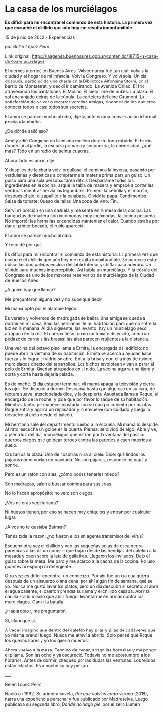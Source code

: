 # La casa de los murciélagos

**Es difícil para mí encontrar el comienzo de esta historia. La primera vez que escuché el chillido que aún hoy me resulta inconfundible.**

15 de junio de 2022 - Experiencias

_por Belén López Peiró_

Link original: https://laagenda.buenosaires.gob.ar/contenido/18715-la-casa-de-los-murcielagos



El viernes aterricé en Buenos Aires. Volver nunca fue tan real: volví a la ciudad y al hogar de mi infancia. Volví a Congreso. Y volví sola. Un día después, participé de una charla en la Biblioteca Alfonsina Storni, en el barrio de Montserrat, y decidí ir caminando. La Avenida Callao. El frío atravesando los pantalones. El Molino. El cielo libre de nubes. La plaza. El sol anaranjado detrás de la cúpula. La cartelera del cine Gaumont. La satisfacción de volver a recorrer veredas amigas, rincones de los que creo conocer todos o casi todos sus secretos.




El amor se parece mucho al odio, dije tajante en una conversación informal previa a la charla.




¿De dónde salió eso?




Amé y odié Congreso en la misma medida durante toda mi vida. El barrio donde fui al jardín, la escuela primaria y secundaria, la universidad, ¿qué más? Todo en un radio de treinta cuadras.




Ahora todo es amor, dije.




Y después de la charla volví orgullosa, el camino a la inversa, pasando por verdulerías y dietéticas a comprarme la materia prima para un guiso. Un guiso para una sola persona: tarea difícil. Desparramé todos los ingredientes en la cocina, saqué la tabla de madera y empecé a cortar las verduras mientras hervía las legumbres. Primero la cebolla y el morrón, después el ajo, el zapallito y la calabaza. Olvidé la papa. Condimentos. Salsa de tomate. Queso de rallar. Una copa de vino. Fin.




Serví mi porción en una cazuela y me senté en la mesa de la cocina. Las banquetas de madera son incómodas, muy incómodas, la cocina pequeña. No importó: las hornallas encendidas mantenían el calor. Cuando estaba por dar el primer bocado, el ruido apareció.




El amor se parece mucho al odio.




Y recordé por qué.




Es difícil para mí encontrar el comienzo de esta historia. La primera vez que escuché el chillido que aún hoy me resulta inconfundible. Se parece a esto: ubicar las dos paletas encima del labio inferior y chiflar para adentro. Un silbido para muchos imperceptible. Así habla un murciélago. Y la cópula del Congreso es uno de los mayores reservorios de murciélagos de la Ciudad de Buenos Aires.




¿A quién hay que llamar?




Me preguntaron alguna vez y no supe qué decir.




Mi mamá optó por el alambre tejido.




Es verano y volvemos de madrugada de bailar. Una amiga se queda a dormir en mi casa. Bajo las persianas de mi habitación para que no entre la luz en la mañana. Al día siguiente, las levanto: hay un murciélago seco atrapado en la red. El cuerpo tieso, como un tomate disecado, como un pedazo de carne a las brasas: las alas parecen crujientes a la distancia.




Una vecina del octavo piso llama a Ermita, la encargada del edificio: no puede abrir la ventana de su habitación. Ermita se acerca a ayudar, hace fuerza y lo logra: el vidrio se abre. Entra la brisa y con ella más de quince murciélagos directo del taparrollos. Los bichos revolotean y van a parar al pelo de Ermita. Quedan atrapados en el nido. La vecina agarra una tijera y corta y corta hasta dejarla pelada.




Es de noche. El día está por terminar. Mi mamá apaga la televisión y cierra los ojos. Se dispone a dormir. Descansa hasta que algo cae en su cara, de textura suave, aterciopelada dice, y la despierta. Asustada llama a Roque, el encargado de la noche, y pide que por favor lo saque de su habitación. Mientras tanto, permanece acostada con su cuerpo cubierto por mantas. Roque entra y agarra un repasador y lo envuelve con cuidado y luego lo devuelve al cielo desde el balcón.




Mi hermano sale del departamento rumbo a la escuela. Mi mamá lo despide. Al rato, escucha un golpe en la puerta. Piensa: se olvidó de algo. Abre y ve, a plena luz del día, murciélagos que entran por la ventana del pasillo: cuerpos ciegos que golpean torpes contra las paredes y caen muertos al suelo.




Cruzamos la plaza. Una de nosotras mira al cielo. Dice: qué lindos los pájaros cómo vuelan en bandada. No son pájaros, responde mi papá y sonríe.




Pero es un ratón con alas, ¿cómo podes tenerles miedo?




Son madrazas, salen a buscar comida para sus crías.




No lo hacen apropósito: no ven: son ciegos.




¿Vos no eras vegetariana?




Ni huesos tienen, por eso se hacen muy chiquitos y entran por cualquier lugar.




¿A vos no te gustaba Batman?




Tenés toda la razón: ¿no fueron ellos un agente transmisor del virus?




Escucho otra vez el chillido y veo las pequeñas bolas de caca negra –parecidas a las de un conejo– que bajan desde las hendijas del calefón a la mesada y caen sobre la lata de galletitas. Llegaron los invitados. Dejo el guiso sobre la mesa. Me paro y me acerco a la bacha de la cocina. No uso guantes ni esponja ni detergente.




Otra vez: es difícil encontrar un comienzo. Por ahí fue un día cualquiera después de un almuerzo o una cena, por ahí algún fin de semana, qué se yo. Nunca me gustó lavar los platos, pero un día descubrí el secreto: al abrir el agua caliente, el calefón prendía su llama y el chillido cesaba. Abrir la canilla era lo mismo que abrir fuego: levantarme en armas contra los murciélagos. Ganar la batalla.




¿Había dolo?, me preguntaron.




Sí, claro que sí.




A veces imagino que dentro del calefón hay pilas y pilas de cadáveres que yo misma prendí fuego. Nunca me atreví a abrirlo. Solo pensé que Roque los querías libres y yo los quería muertos.




Ahora vuelvo a la mesa. Termino de cenar, apago las hornallas y me pongo el pijama. Son las ocho y ya oscureció. Todavía no me acostumbro a los horarios. Antes de dormir, chequeo por las dudas las ventanas. Los tejidos están intactos. Esta noche no hay peligro.




\_\_\_




Belén López Peiró




Nació en 1992. Su primera novela, *Por qué volvías cada verano* (2018), narra una experiencia personal y fue publicado por Madreselva. Luego publicaría su segunda libro, *Donde no hago pie*, por el sello Lumen



